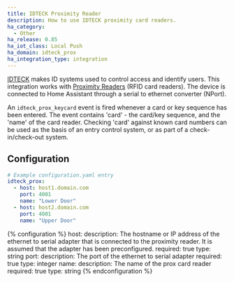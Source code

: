 ```yaml
---
title: IDTECK Proximity Reader
description: How to use IDTECK proximity card readers.
ha_category:
  - Other
ha_release: 0.85
ha_iot_class: Local Push
ha_domain: idteck_prox
ha_integration_type: integration
---
```


[IDTECK](https://www.idteck.com/) makes ID systems used to control access and identify users.  This integration works with [Proximity Readers](https://www.idteck.com/en/products/rfid-reader-__-card-%26-tag-__idteck-credential-format-(idc)) (RFID card readers). The device is connected to Home Assistant through a serial to ethernet converter (NPort).

An `idteck_prox_keycard` event is fired whenever a card or key sequence has been entered.  The event contains 'card' - the card/key sequence, and the 'name' of the card reader.  Checking 'card' against known card numbers can be used as the basis of an entry control system, or as part of a check-in/check-out system.

## Configuration

``` yaml
# Example configuration.yaml entry
idteck_prox:
  - host: host1.domain.com
    port: 4001
    name: "Lower Door"
  - host: host2.domain.com
    port: 4001
    name: "Upper Door"
```

{% configuration %}
host:
  description: The hostname or IP address of the ethernet to serial adapter that is connected to the proximity reader.  It is assumed that the adapter has been preconfigured.
  required: true
  type: string
port:
  description: The port of the ethernet to serial adapter
  required: true
  type: integer
name:
  description: The name of the prox card reader
  required: true
  type: string
{% endconfiguration %}
